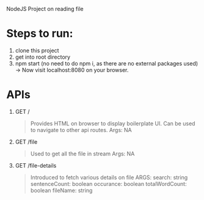 NodeJS Project on reading file

# Steps to run:
1. clone this project
2. get into root directory
3. npm start (no need to do npm i, as there are no external packages used)
 -> Now visit localhost:8080 on your browser.


 # APIs
 1. GET /
    > Provides HTML on browser to display boilerplate UI.
    > Can be used to navigate to other api routes.
    Args: NA

2. GET /file
    > Used to get all the file in stream
    Args: NA

3. GET /file-details
    > Introduced to fetch various details on file
    ARGS:
        search: string
        sentenceCount: boolean
        occurance: boolean
        totalWordCount: boolean
        fileName: string
